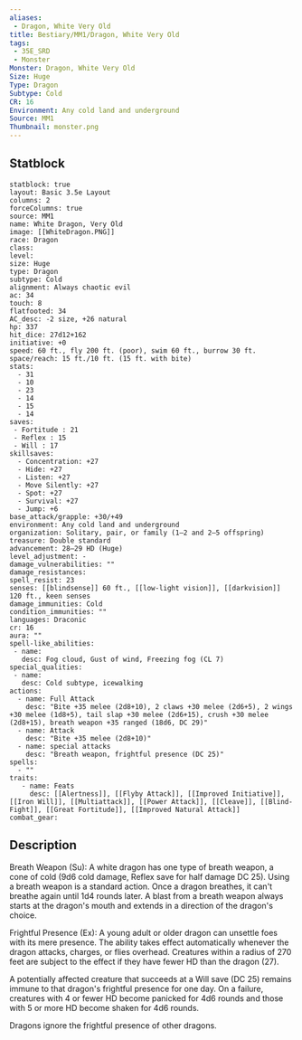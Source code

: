 ```yaml
---
aliases:
 - Dragon, White Very Old
title: Bestiary/MM1/Dragon, White Very Old
tags:
 - 35E_SRD
 - Monster
Monster: Dragon, White Very Old
Size: Huge
Type: Dragon
Subtype: Cold
CR: 16
Environment: Any cold land and underground
Source: MM1
Thumbnail: monster.png
---
```


## Statblock

```statblock
statblock: true
layout: Basic 3.5e Layout
columns: 2
forceColumns: true
source: MM1 
name: White Dragon, Very Old
image: [[WhiteDragon.PNG]]
race: Dragon
class: 
level: 
size: Huge
type: Dragon
subtype: Cold
alignment: Always chaotic evil
ac: 34
touch: 8
flatfooted: 34
AC_desc: -2 size, +26 natural
hp: 337
hit_dice: 27d12+162
initiative: +0
speed: 60 ft., fly 200 ft. (poor), swim 60 ft., burrow 30 ft.
space/reach: 15 ft./10 ft. (15 ft. with bite)
stats:
  - 31
  - 10
  - 23
  - 14
  - 15
  - 14
saves:
 - Fortitude : 21
 - Reflex : 15
 - Will : 17
skillsaves:
  - Concentration: +27
  - Hide: +27
  - Listen: +27
  - Move Silently: +27
  - Spot: +27
  - Survival: +27
  - Jump: +6
base_attack/grapple: +30/+49
environment: Any cold land and underground
organization: Solitary, pair, or family (1–2 and 2–5 offspring)
treasure: Double standard
advancement: 28–29 HD (Huge)
level_adjustment: -
damage_vulnerabilities: ""
damage_resistances: 
spell_resist: 23
senses: [[blindsense]] 60 ft., [[low-light vision]], [[darkvision]] 120 ft., keen senses
damage_immunities: Cold
condition_immunities: ""
languages: Draconic
cr: 16
aura: ""
spell-like_abilities:
 - name: 
   desc: Fog cloud, Gust of wind, Freezing fog (CL 7)
special_qualities:
 - name:
   desc: Cold subtype, icewalking
actions:
  - name: Full Attack
    desc: "Bite +35 melee (2d8+10), 2 claws +30 melee (2d6+5), 2 wings +30 melee (1d8+5), tail slap +30 melee (2d6+15), crush +30 melee (2d8+15), breath weapon +35 ranged (18d6, DC 29)"
  - name: Attack
    desc: "Bite +35 melee (2d8+10)"
  - name: special attacks
    desc: "Breath weapon, frightful presence (DC 25)"
spells:
  - ""
traits:
   - name: Feats
     desc: [[Alertness]], [[Flyby Attack]], [[Improved Initiative]], [[Iron Will]], [[Multiattack]], [[Power Attack]], [[Cleave]], [[Blind-Fight]], [[Great Fortitude]], [[Improved Natural Attack]]
combat_gear:  
```

## Description






Breath Weapon (Su): A white dragon has one type of breath weapon, a cone of cold (9d6 cold damage, Reflex save for half damage DC 25). Using a breath weapon is a standard action. Once a dragon breathes, it can't breathe again until 1d4 rounds later. A blast from a breath weapon always starts at the dragon's mouth and extends in a direction of the dragon's choice.

Frightful Presence (Ex): A young adult or older dragon can unsettle foes with its mere presence. The ability takes effect automatically whenever the dragon attacks, charges, or flies overhead. Creatures within a radius of 270 feet are subject to the effect if they have fewer HD than the dragon (27).

A potentially affected creature that succeeds at a Will save (DC 25) remains immune to that dragon's frightful presence for one day. On a failure, creatures with 4 or fewer HD become panicked for 4d6 rounds and those with 5 or more HD become shaken for 4d6 rounds.

Dragons ignore the frightful presence of other dragons.